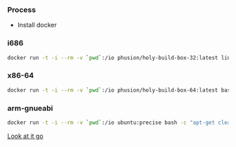 ### Process

- Install docker

### i686
```sh
docker run -t -i --rm -v `pwd`:/io phusion/holy-build-box-32:latest linux32 bash -c "curl -sSL 'https://raw.githubusercontent.com/voltronic-inverter/binaries/master/build/linux/holy_build_box.sh' | linux32 bash"
```

### x86-64
```sh
docker run -t -i --rm -v `pwd`:/io phusion/holy-build-box-64:latest bash -c "curl -sSL 'https://raw.githubusercontent.com/voltronic-inverter/binaries/master/build/linux/holy_build_box.sh' | bash"
```

### arm-gnueabi
```sh
docker run -t -i --rm -v `pwd`:/io ubuntu:precise bash -c "apt-get clean && apt-get update >/dev/null && apt-get install -y curl >/dev/null && curl -sSL 'https://raw.githubusercontent.com/voltronic-inverter/binaries/master/build/linux/ubuntu_arm_build.sh' | bash"
```

[Look at it go](https://youtu.be/mew8AtH5wvU?t=14)